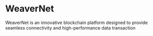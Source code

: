 # WeaverNet
WeaverNet is an innovative blockchain platform designed to provide seamless connectivity and high-performance data transaction
